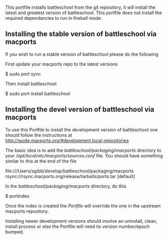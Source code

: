 This portfile installs battleschool from the git repository, it will install the
latest and greatest version of battleschool. This portfile does not install the
required dependancies to run in fireball mode.

## Installing the stable version of battleschool via macports

If you wish to run a stable version of battleschool please do the following

First update your macports repo to the latest versions

  $ sudo port sync

Then install battleschool

  $ sudo port install battleschool

## Installing the devel version of battleschool via macports

To use this Portfile to install the development version of battleschool one should
follow the instructions at
<http://guide.macports.org/#development.local-repositories>

The basic idea is to add the _battleschool/packaging/macports_ directory to your
_/opt/local/etc/macports/sources.conf_ file. You should have something similar
to this at the end of the file

  file:///Users/sgibb/develop/battleschool/packaging/macports
  rsync://rsync.macports.org/release/tarballs/ports.tar [default]

In the _battleschool/packaging/macports_ directory, do this

  $ portindex

Once the index is created the _Portfile_ will override the one in the upstream
macports repository.

Installing newer development versions should involve an uninstall, clean,
install process or else the Portfile will need its version number/epoch
bumped.
